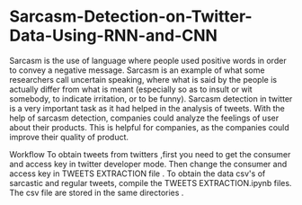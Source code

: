 # Sarcasm-Detection-on-Twitter-Data-Using-RNN-and-CNN
Sarcasm is the use of language where people used positive words in order to convey 
a negative message. Sarcasm is an example of what some researchers call uncertain 
speaking, where what is said by the people is actually differ from what is meant 
(especially so as to insult or wit somebody, to indicate irritation, or to be funny). Sarcasm 
detection in twitter is a very important task as it had helped in the analysis of tweets. 
With the help of sarcasm detection, companies could analyze the feelings of user about 
their products. This is helpful for companies, as the companies could improve their 
quality of product.

Workflow
To obtain tweets from twitters ,first you need to get the consumer and access key in twitter developer mode.
Then change the consumer and access key in TWEETS EXTRACTION file . 
To obtain the data csv's of sarcastic and regular tweets, compile the TWEETS EXTRACTION.ipynb files.
The csv file are stored in the same directories .

